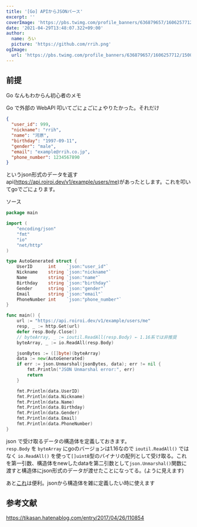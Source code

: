 ```yaml
---
title: '[Go] APIからJSONパース'
excerpt: ''
coverImage: 'https://pbs.twimg.com/profile_banners/636879657/1606257712/1500x500'
date: '2021-04-29T13:48:07.322+09:00'
author:
  name: ろい
  picture: 'https://github.com/rrih.png'
ogImage:
  url: 'https://pbs.twimg.com/profile_banners/636879657/1606257712/1500x500'
---
```


## 前提
Go なんもわからん初心者のメモ

Go で外部の WebAPI 叩いてごにょごにょやりたかった。それだけ



```json
{
  "user_id": 999,
  "nickname": "rrih",
  "name": "河原",
  "birthday": "1997-09-11",
  "gender": "male",
  "email": "example@rrih.co.jp",
  "phone_number": 1234567890
}
```

というjson形式のデータを返すapi(https://api.roiroi.dev/v1/example/users/me)があったとします。これを叩いてgoでごにょります。

ソース
```go
package main

import (
	"encoding/json"
	"fmt"
	"io"
	"net/http"
)

type AutoGenerated struct {
	UserID      int    `json:"user_id"`
	Nickname    string `json:"nickname"`
	Name        string `json:"name"`
	Birthday    string `json:"birthday"`
	Gender      string `json:"gender"`
	Email       string `json:"email"`
	PhoneNumber int    `json:"phone_number"`
}

func main() {
	url := "https://api.roiroi.dev/v1/example/users/me"
    resp, _ := http.Get(url)
    defer resp.Body.Close()
    // byteArray, _ := ioutil.ReadAll(resp.Body) ← 1.16系では非推奨
    byteArray, _ := io.ReadAll(resp.Body)

	jsonBytes := ([]byte)(byteArray)
	data := new(AutoGenerated)
	if err := json.Unmarshal(jsonBytes, data); err != nil {
		fmt.Println("JSON Unmarshal error:", err)
		return
	}

	fmt.Println(data.UserID)
	fmt.Println(data.Nickname)
	fmt.Println(data.Name)
	fmt.Println(data.Birthday)
	fmt.Println(data.Gender)
	fmt.Println(data.Email)
	fmt.Println(data.PhoneNumber)
}
```

json で受け取るデータの構造体を定義しておきます。  
`resp.Body` を `byteArray` にgoのバージョンは1.16なので `ioutil.ReadAll()` ではなく `io.ReadAll()` を使って`[]uint8`型のバイナリの配列として受け取る。これを第一引数、構造体をnewしたdataを第二引数として`json.Unmarshal()`関数に渡すと構造体にjson形式のデータが渡せたことになってる。(ように見えます)

あと[これ](https://mholt.github.io/json-to-go/)は便利。jsonから構造体を雑に定義したい時に使えます

## 参考文献
https://tikasan.hatenablog.com/entry/2017/04/26/110854
